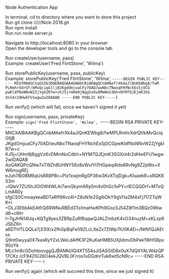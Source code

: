 Node Authentication App

In terminal, cd to directory where you want to store this project  
Run git clone /////Nick-2018.git  
Run npm install  
Run run node server.js  

Navigate to http://localhost:8080 in your browser  
Open the developer tools and go to the console tab.  

Run createUser(username, pass)  
Example: createUser('Fred FlintStone', 'Wilma')  

Run storePublicKey(username, pass, publicKey)  
Example: storePublicKey('Fred FlintStone', 'Wilma', `-----BEGIN PUBLIC KEY-----
MIGfMA0GCSqGSIb3DQEBAQUAA4GNADCBiQKBgQCnbMAefrXk4aJlQnKEWbg8/fwM
PLRmhrXdrQf/bMvQciqGlljBJKgdOmjuaCFy70AD/wuNbcTNaoqFHYNchEs5jOCG
pwKldfNxNNvW2ZjYgkIR7w+cKJ5j+UHm9jBggVz6vDMmNoCdbh+NYM7QJEjmK3SG
XnI4r2dHwEFU1wgw2wIDAQAB
-----END PUBLIC KEY-----`)  

Run verify() (which will fail, since we haven't signed it yet)  

Run sign(username, pass, privateKey)  
Example:
`sign('Fred FlintStone', 'Wilma', `-----BEGIN RSA PRIVATE KEY-----
MIICXAIBAAKBgQCnbMAefrXk4aJlQnKEWbg8/fwMPLRmhrXdrQf/bMvQciqGlljB
JKgdOmjuaCFy70AD/wuNbcTNaoqFHYNchEs5jOCGpwKldfNxNNvW2ZjYgkIR7w+c
KJ5j+UHm9jBggVz6vDMmNoCdbh+NYM7QJEjmK3SGXnI4r2dHwEFU1wgw2wIDAQAB
AoGAKQPcQNw7xTl9Zh8UHNY56z8xWvIYI7HGpeq4tds6RvNg9Z2pWo+XW6mugREj
eJuh7Bi0BM6qUsRR8PBc+PIz1xwjmRg0P36w3KvXTxjDgk+KIsaebR+sRQK6S3ni
+lQleV7ZUShJIOOW4WLAi7wnQkymARy0m4v0hGc1xPY+rIECQQDrf+MTxQLmAR0y
sfgCS0CmoaykeaBDTaRff86vz4I+Z8oN1e2SgIbDkY9gVI1a2M4xFj7I7ZTqWK+I
+DLJ3E6bAkEAtf/Q6RWNuRBEd3To1maHwKPh9Goz3J54Z8f1m3BQz096wd6+cWrr
I+7gJHN14Uq+KQTg9yes3ZBRpZuRIBqqwQJALZmbzK4vO34nuzM+xKLxp9JSbZ6n
a6DTHTLQQLa7j33lX/x2fhGpBqFe09ZLcLXeZx7ZlWp7lU0K4Ei+/NtN1QJAEtss
Q9nt0wyya0X7kasRyY2xLWeLdAIfK3F2KuKaHMB5UXjIdmvDbPek1WH5Bpx90zYk
MLc1m8cGDohtosvggQJBAMkl/IQ4XT554sJiSASGtD8x0uX7dQXYALWdzQP17CKz
/cF94ZIG26O4ekJQVBL0F/ros1uDGdnrTuk6wtScN9c=
-----END RSA PRIVATE KEY-----`)` 

Run verify() again (which will succeed this time, since we just signed it)  
